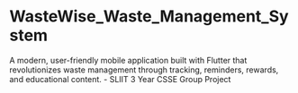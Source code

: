 # WasteWise_Waste_Management_System
A modern, user-friendly mobile application built with Flutter that revolutionizes waste management through tracking, reminders, rewards, and educational content. - SLIIT 3 Year CSSE Group Project

